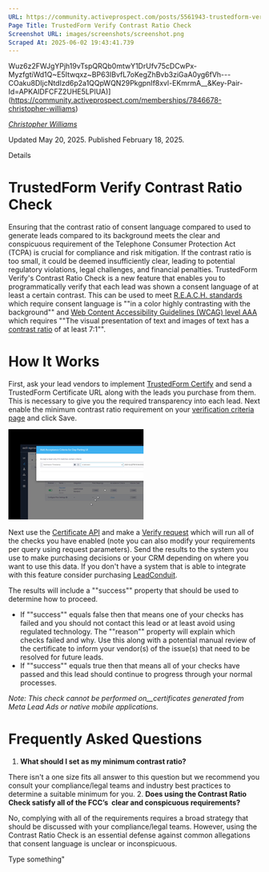 ```yaml
---
URL: https://community.activeprospect.com/posts/5561943-trustedform-verify-contrast-ratio-check
Page Title: TrustedForm Verify Contrast Ratio Check
Screenshot URL: images/screenshots/screenshot.png
Scraped At: 2025-06-02 19:43:41.739
---
```

Wuz6z2FWJgYPjh19vTspQRQb0mtwY1DrUfv75cDCwPx-MyzfgtiWd1Q~E5Itwqxz~BP63IBvfL7oKegZhBvb3ziGaA0yg6fVh---COaku8DIjcNtdIzd6p2a1QQpWQN29PkgpnIf8xvl-EKmrmA__&Key-Pair-Id=APKAIDFCFZ2UHE5LPIUA)](https://community.activeprospect.com/memberships/7846678-christopher-williams)

[_Christopher Williams_](https://community.activeprospect.com/memberships/7846678-christopher-williams)

Updated May 20, 2025. Published February 18, 2025.

Details

# TrustedForm Verify Contrast Ratio Check

Ensuring that the contrast ratio of consent language compared to used to generate leads compared to its background meets the clear and conspicuous requirement of the Telephone Consumer Protection Act (TCPA) is crucial for compliance and risk mitigation. If the contrast ratio is too small, it could be deemed insufficiently clear, leading to potential regulatory violations, legal challenges, and financial penalties. TrustedForm Verify's Contrast Ratio Check is a new feature that enables you to programmatically verify that each lead was shown a consent language of at least a certain contrast. This can be used to meet [R.E.A.C.H. standards](https://www.reachmbc.com/reach-standards) which require consent language is ""in a color highly contrasting with the background"" and [Web Content Accessibility Guidelines (WCAG) level AAA](https://www.w3.org/WAI/WCAG21/Understanding/contrast-enhanced.html) which requires ""The visual presentation of text and images of text has a [contrast ratio](https://www.w3.org/WAI/WCAG21/Understanding/contrast-enhanced.html#dfn-contrast-ratio) of at least 7:1"".

# How It Works

First, ask your lead vendors to implement [TrustedForm Certify](https://activeprospect.com/trustedform/certify?_gl=1*1svxali*_gcl_au*NzQzNzM3ODgwLjE3Mzg1OTY4NTUuMTE5Mzg3NzEzLjE3Mzg4ODY5MzQuMTczODg4Njk1Mg..*_ga*OTA3MjA4OTIuMTY5OTQxNDgwMg..*_ga_QHXBV6N7D1*MTczOTkxNjE0OC42MC4xLjE3Mzk5MjA4NjEuNjAuMC4w) and send a TrustedForm Certificate URL along with the leads you purchase from them. This is necessary to give you the required transparency into each lead. Next enable the minimum contrast ratio requirement on your [verification criteria page](https://app.trustedform.com/verification_criteria?__hstc=41051389.b5a147c2e59522b9837ecfbba4375ba0.1748893416834.1748893416834.1748893416834.1&__hssc=41051389.1.1748893416835&__hsfp=3707738794) and click Save.

![](images/image-1.png)

Next use the [Certificate API](https://developers.activeprospect.com/docs/trustedform/api/v4.0/tag/Certificate-URL/) and make a [Verify request](https://developers.activeprospect.com/docs/trustedform/api/v4.0/tag/Verify/) which will run all of the checks you have enabled (note you can also modify your requirements per query using request parameters). Send the results to the system you use to make purchasing decisions or your CRM depending on where you want to use this data. If you don't have a system that is able to integrate with this feature consider purchasing [LeadConduit](https://activeprospect.com/leadconduit).

The results will include a ""success"" property that should be used to determine how to proceed.

- If ""success"" equals false then that means one of your checks has failed and you should not contact this lead or at least avoid using regulated technology. The ""reason"" property will explain which checks failed and why. Use this along with a potential manual review of the certificate to inform your vendor(s) of the issue(s) that need to be resolved for future leads.
- If ""success"" equals true then that means all of your checks have passed and this lead should continue to progress through your normal processes.

_Note: This check cannot be performed on__certificates generated from Meta Lead Ads or native mobile applications._

# Frequently Asked Questions

1. **What should I set as my minimum contrast ratio?**

There isn't a one size fits all answer to this question but we recommend you consult your compliance/legal teams and industry best practices to determine a suitable minimum for you.
2. **Does using the Contrast Ratio Check satisfy all of the FCC’s  clear and conspicuous requirements?**

No, complying with all of the requirements requires a broad strategy that should be discussed with your compliance/legal teams. However, using the Contrast Ratio Check is an essential defense against common allegations that consent language is unclear or inconspicuous.

Type something"
